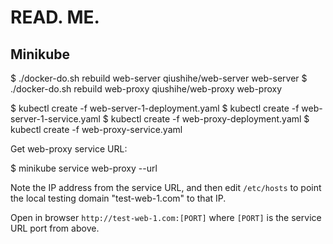 # READ. ME.

## Minikube

$ ./docker-do.sh rebuild web-server qiushihe/web-server web-server
$ ./docker-do.sh rebuild web-proxy qiushihe/web-proxy web-proxy

$ kubectl create -f web-server-1-deployment.yaml
$ kubectl create -f web-server-1-service.yaml
$ kubectl create -f web-proxy-deployment.yaml
$ kubectl create -f web-proxy-service.yaml

Get web-proxy service URL:

$ minikube service web-proxy --url

Note the IP address from the service URL, and then edit `/etc/hosts` to point the local testing
domain "test-web-1.com" to that IP.

Open in browser `http://test-web-1.com:[PORT]` where `[PORT]` is the service URL port from above.
